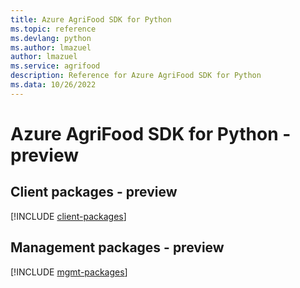```yaml
---
title: Azure AgriFood SDK for Python
ms.topic: reference
ms.devlang: python
ms.author: lmazuel
author: lmazuel
ms.service: agrifood
description: Reference for Azure AgriFood SDK for Python
ms.data: 10/26/2022
---
```

# Azure AgriFood SDK for Python - preview

## Client packages - preview
[!INCLUDE [client-packages](agrifood-client-index.md)]
## Management packages - preview
[!INCLUDE [mgmt-packages](agrifood-mgmt-index.md)]